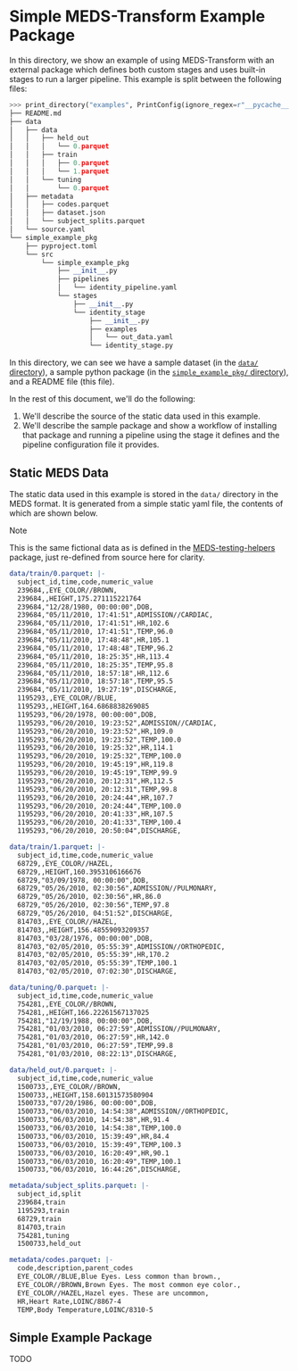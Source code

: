# Simple MEDS-Transform Example Package

In this directory, we show an example of using MEDS-Transform with an external package which defines both
custom stages and uses built-in stages to run a larger pipeline. This example is split between the following
files:

```python
>>> print_directory("examples", PrintConfig(ignore_regex=r"__pycache__|.egg-info"))
├── README.md
├── data
│   ├── data
│   │   ├── held_out
│   │   │   └── 0.parquet
│   │   ├── train
│   │   │   ├── 0.parquet
│   │   │   └── 1.parquet
│   │   └── tuning
│   │       └── 0.parquet
│   ├── metadata
│   │   ├── codes.parquet
│   │   ├── dataset.json
│   │   └── subject_splits.parquet
│   └── source.yaml
└── simple_example_pkg
    ├── pyproject.toml
    └── src
        └── simple_example_pkg
            ├── __init__.py
            ├── pipelines
            │   └── identity_pipeline.yaml
            └── stages
                ├── __init__.py
                └── identity_stage
                    ├── __init__.py
                    ├── examples
                    │   └── out_data.yaml
                    └── identity_stage.py

```

In this directory, we can see we have a sample dataset (in the [`data/` directory](data)), a sample python package (in
the [`simple_example_pkg/` directory](simple_example_pkg)), and a README file (this file).

In the rest of this document, we'll do the following:

1. We'll describe the source of the static data used in this example.
2. We'll describe the sample package and show a workflow of installing that package and running a pipeline
    using the stage it defines and the pipeline configuration file it provides.

## Static MEDS Data

The static data used in this example is stored in the `data/` directory in the MEDS format. It is generated
from a simple static yaml file, the contents of which are shown below.

> [!NOTE]
> This is the same fictional data as is defined in the
> [MEDS-testing-helpers](https://meds-testing-helpers.readthedocs.io/en/latest/) package, just re-defined from
> source here for clarity.

```yaml
data/train/0.parquet: |-
  subject_id,time,code,numeric_value
  239684,,EYE_COLOR//BROWN,
  239684,,HEIGHT,175.271115221764
  239684,"12/28/1980, 00:00:00",DOB,
  239684,"05/11/2010, 17:41:51",ADMISSION//CARDIAC,
  239684,"05/11/2010, 17:41:51",HR,102.6
  239684,"05/11/2010, 17:41:51",TEMP,96.0
  239684,"05/11/2010, 17:48:48",HR,105.1
  239684,"05/11/2010, 17:48:48",TEMP,96.2
  239684,"05/11/2010, 18:25:35",HR,113.4
  239684,"05/11/2010, 18:25:35",TEMP,95.8
  239684,"05/11/2010, 18:57:18",HR,112.6
  239684,"05/11/2010, 18:57:18",TEMP,95.5
  239684,"05/11/2010, 19:27:19",DISCHARGE,
  1195293,,EYE_COLOR//BLUE,
  1195293,,HEIGHT,164.6868838269085
  1195293,"06/20/1978, 00:00:00",DOB,
  1195293,"06/20/2010, 19:23:52",ADMISSION//CARDIAC,
  1195293,"06/20/2010, 19:23:52",HR,109.0
  1195293,"06/20/2010, 19:23:52",TEMP,100.0
  1195293,"06/20/2010, 19:25:32",HR,114.1
  1195293,"06/20/2010, 19:25:32",TEMP,100.0
  1195293,"06/20/2010, 19:45:19",HR,119.8
  1195293,"06/20/2010, 19:45:19",TEMP,99.9
  1195293,"06/20/2010, 20:12:31",HR,112.5
  1195293,"06/20/2010, 20:12:31",TEMP,99.8
  1195293,"06/20/2010, 20:24:44",HR,107.7
  1195293,"06/20/2010, 20:24:44",TEMP,100.0
  1195293,"06/20/2010, 20:41:33",HR,107.5
  1195293,"06/20/2010, 20:41:33",TEMP,100.4
  1195293,"06/20/2010, 20:50:04",DISCHARGE,

data/train/1.parquet: |-
  subject_id,time,code,numeric_value
  68729,,EYE_COLOR//HAZEL,
  68729,,HEIGHT,160.3953106166676
  68729,"03/09/1978, 00:00:00",DOB,
  68729,"05/26/2010, 02:30:56",ADMISSION//PULMONARY,
  68729,"05/26/2010, 02:30:56",HR,86.0
  68729,"05/26/2010, 02:30:56",TEMP,97.8
  68729,"05/26/2010, 04:51:52",DISCHARGE,
  814703,,EYE_COLOR//HAZEL,
  814703,,HEIGHT,156.48559093209357
  814703,"03/28/1976, 00:00:00",DOB,
  814703,"02/05/2010, 05:55:39",ADMISSION//ORTHOPEDIC,
  814703,"02/05/2010, 05:55:39",HR,170.2
  814703,"02/05/2010, 05:55:39",TEMP,100.1
  814703,"02/05/2010, 07:02:30",DISCHARGE,

data/tuning/0.parquet: |-
  subject_id,time,code,numeric_value
  754281,,EYE_COLOR//BROWN,
  754281,,HEIGHT,166.22261567137025
  754281,"12/19/1988, 00:00:00",DOB,
  754281,"01/03/2010, 06:27:59",ADMISSION//PULMONARY,
  754281,"01/03/2010, 06:27:59",HR,142.0
  754281,"01/03/2010, 06:27:59",TEMP,99.8
  754281,"01/03/2010, 08:22:13",DISCHARGE,

data/held_out/0.parquet: |-
  subject_id,time,code,numeric_value
  1500733,,EYE_COLOR//BROWN,
  1500733,,HEIGHT,158.60131573580904
  1500733,"07/20/1986, 00:00:00",DOB,
  1500733,"06/03/2010, 14:54:38",ADMISSION//ORTHOPEDIC,
  1500733,"06/03/2010, 14:54:38",HR,91.4
  1500733,"06/03/2010, 14:54:38",TEMP,100.0
  1500733,"06/03/2010, 15:39:49",HR,84.4
  1500733,"06/03/2010, 15:39:49",TEMP,100.3
  1500733,"06/03/2010, 16:20:49",HR,90.1
  1500733,"06/03/2010, 16:20:49",TEMP,100.1
  1500733,"06/03/2010, 16:44:26",DISCHARGE,

metadata/subject_splits.parquet: |-
  subject_id,split
  239684,train
  1195293,train
  68729,train
  814703,train
  754281,tuning
  1500733,held_out

metadata/codes.parquet: |-
  code,description,parent_codes
  EYE_COLOR//BLUE,Blue Eyes. Less common than brown.,
  EYE_COLOR//BROWN,Brown Eyes. The most common eye color.,
  EYE_COLOR//HAZEL,Hazel eyes. These are uncommon,
  HR,Heart Rate,LOINC/8867-4
  TEMP,Body Temperature,LOINC/8310-5
```

## Simple Example Package

TODO
